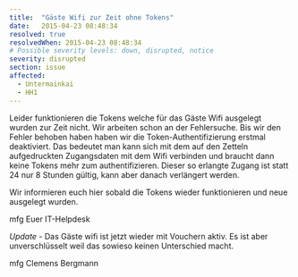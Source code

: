 ```yaml
---
title:  "Gäste Wifi zur Zeit ohne Tokens"
date:   2015-04-23 08:48:34
resolved: true
resolvedWhen: 2015-04-23 08:48:34
# Possible severity levels: down, disrupted, notice
severity: disrupted
section: issue
affected:
  - Untermainkai
  - HH1
---
```


Leider funktionieren die Tokens welche für das Gäste Wifi ausgelegt wurden zur Zeit nicht.
Wir arbeiten schon an der Fehlersuche.
Bis wir den Fehler behoben haben haben wir die Token-Authentifizierung erstmal deaktiviert.
Das bedeutet man kann sich mit dem auf den Zetteln aufgedruckten Zugangsdaten mit dem Wifi verbinden und braucht dann keine Tokens mehr zum authentifizieren. Dieser so erlangte Zugang ist statt 24 nur 8 Stunden gültig, kann aber danach verlängert werden.

Wir informieren euch hier sobald die Tokens wieder funktionieren und neue ausgelegt wurden.

mfg
Euer IT-Helpdesk

*Update* - Das Gäste wifi ist jetzt wieder mit Vouchern aktiv. Es ist aber unverschlüsselt weil das sowieso keinen Unterschied macht.

mfg
Clemens Bergmann
